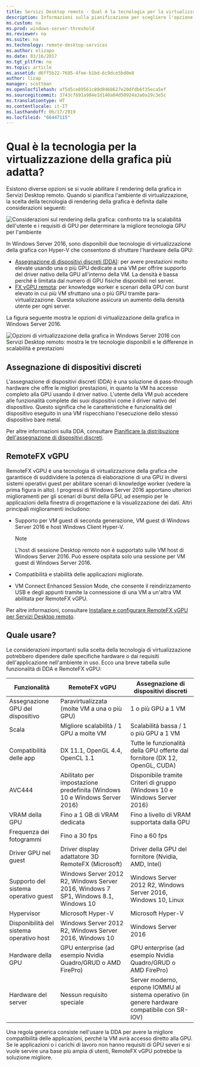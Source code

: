 ```yaml
---
title: Servizi Desktop remoto - Qual è la tecnologia per la virtualizzazione della grafica più adatta?
description: Informazioni sulla pianificazione per scegliere l'opzione di virtualizzazione della grafica corretta per la propria distribuzione di Servizi Desktop remoto (RDS).
ms.custom: na
ms.prod: windows-server-threshold
ms.reviewer: na
ms.suite: na
ms.technology: remote-desktop-services
ms.author: elizapo
ms.date: 03/16/2017
ms.tgt_pltfrm: na
ms.topic: article
ms.assetid: d6ff5b22-7695-4fee-b1bd-6c9dce5bd0e8
author: lizap
manager: scottman
ms.openlocfilehash: af5d5ce89561c89d8468627e20dfdb6f35eca5ef
ms.sourcegitcommit: 3743cf691a984e1d140a04d50924a3a0a19c3e5c
ms.translationtype: HT
ms.contentlocale: it-IT
ms.lasthandoff: 06/17/2019
ms.locfileid: "66447115"
---
```

# <a name="which-graphics-virtualization-technology-is-right-for-you"></a>Qual è la tecnologia per la virtualizzazione della grafica più adatta?

Esistono diverse opzioni se si vuole abilitare il rendering della grafica in Servizi Desktop remoto. Quando si pianifica l'ambiente di virtualizzazione, la scelta della tecnologia di rendering della grafica è definita dalle considerazioni seguenti:

![Considerazioni sul rendering della grafica: confronto tra la scalabilità dell'utente e i requisiti di GPU per determinare la migliore tecnologia GPU per l'ambiente](media/rds-gpu.png)

In Windows Server 2016, sono disponibili due tecnologie di virtualizzazione della grafica con Hyper-V che consentono di sfruttare l'hardware della GPU:

- [Assegnazione di dispositivi discreti (DDA)](#discrete-device-assignment): per avere prestazioni molto elevate usando una o più GPU dedicate a una VM per offrire supporto del driver nativo della GPU all'interno della VM. La densità è bassa perché è limitata dal numero di GPU fisiche disponibili nel server. 
- [FX vGPU remota](#remotefx-vgpu): per knowledge worker e scenari della GPU con burst elevato in cui più VM sfruttano una o più GPU tramite para-virtualizzazione. Questa soluzione assicura un aumento della densità utente per ogni server.

La figura seguente mostra le opzioni di virtualizzazione della grafica in Windows Server 2016.

![Opzioni di virtualizzazione della grafica in Windows Server 2016 con Servizi Desktop remoto: mostra le tre tecnologie disponibili e le differenze in scalabilità e prestazioni](media/rds-graphics-virtualization.png)

## <a name="discrete-device-assignment"></a>Assegnazione di dispositivi discreti
L'assegnazione di dispositivi discreti (DDA) è una soluzione di pass-through hardware che offre le migliori prestazioni, in quanto la VM ha accesso completo alla GPU usando il driver nativo. L'utente della VM può accedere alle funzionalità complete dei suoi dispositivi come il driver nativo del dispositivo. Questo significa che le caratteristiche e funzionalità del dispositivo eseguito in una VM rispecchiano l'esecuzione dello stesso dispositivo bare metal.

Per altre informazioni sulla DDA, consultare [Pianificare la distribuzione dell'assegnazione di dispositivi discreti](../../virtualization/hyper-v/plan/plan-for-deploying-devices-using-discrete-device-assignment.md).

## <a name="remotefx-vgpu"></a>RemoteFX vGPU 
RemoteFX vGPU è una tecnologia di virtualizzazione della grafica che garantisce di suddividere la potenza di elaborazione di una GPU in diversi sistemi operativi guest per abilitare scenari di knowledge worker (vedere la prima figura in alto). I progressi di Windows Server 2016 apportano ulteriori miglioramenti per gli scenari di burst della GPU, ad esempio per le applicazioni della finestra di progettazione e la visualizzazione dei dati. Altri principali miglioramenti includono:

- Supporto per VM guest di seconda generazione, VM guest di Windows Server 2016 e host Windows Client Hyper-V.
  >[!NOTE] 
  > L'host di sessione Desktop remoto non è supportato sulle VM host di Windows Server 2016. Può essere ospitata solo una sessione per VM guest di Windows Server 2016.

- Compatibilità e stabilità delle applicazioni migliorate.
- VM Connect Enhanced Session Mode, che consente il reindirizzamento USB e degli appunti tramite la connessione di una VM a un'altra VM abilitata per RemoteFX vGPU.

Per altre informazioni, consultare [Installare e configurare RemoteFX vGPU per Servizi Desktop remoto](rds-remotefx-vgpu.md).

## <a name="which-should-you-use"></a>Quale usare?

Le considerazioni importanti sulla scelta della tecnologia di virtualizzazione potrebbero dipendere dalle specifiche hardware o dai requisiti dell'applicazione nell'ambiente in uso. Ecco una breve tabella sulle funzionalità di DDA e RemoteFX vGPU:

| Funzionalità               | RemoteFX vGPU                                                                       | Assegnazione di dispositivi discreti                                             |
|-----------------------|-------------------------------------------------------------------------------------|------------------------------------------------------------------------|
| Assegnazione GPU del dispositivo | Paravirtualizzata (molte VM a una o più GPU)                                     | 1 o più GPU a 1 VM                                                  |
| Scala                 | Migliore scalabilità / 1 GPU a molte VM                                                      | Scalabilità bassa / 1 o più GPU a 1 VM                                     |
| Compatibilità delle app     | DX 11.1, OpenGL 4.4, OpenCL 1.1                                                     | Tutte le funzionalità della GPU offerte dal fornitore (DX 12, OpenGL, CUDA)          |
| AVC444                | Abilitato per impostazione predefinita (Windows 10 e Windows Server 2016)                             | Disponibile tramite Criteri di gruppo (Windows 10 e Windows Server 2016)    |
| VRAM della GPU              | Fino a 1 GB di VRAM dedicata                                                           | Fino a livello di VRAM supportata dalla GPU                                        |
| Frequenza dei fotogrammi            | Fino a 30 fps                                                                         | Fino a 60 fps                                                            |
| Driver GPU nel guest   | Driver display adattatore 3D RemoteFX (Microsoft)                                      | Driver della GPU del fornitore (Nvidia, AMD, Intel)                                 |
| Supporto del sistema operativo guest      |  Windows Server 2012 R2, Windows Server 2016, Windows 7 SP1, Windows 8.1, Windows 10 |  Windows Server 2012 R2, Windows Server 2016, Windows 10, Linux         |
| Hypervisor            | Microsoft Hyper-V                                                                   | Microsoft Hyper-V                                                      |
| Disponibilità del sistema operativo host  |  Windows Server 2012 R2, Windows Server 2016, Windows 10                             | Windows Server 2016                                                    |
| Hardware della GPU          | GPU enterprise (ad esempio Nvidia Quadro/GRUD o AMD FirePro)                         | GPU enterprise (ad esempio Nvidia Quadro/GRUD o AMD FirePro)            |
| Hardware del server       | Nessun requisito speciale                                                             | Server moderno, espone IOMMU al sistema operativo (in genere hardware compatibile con SR-IOV) |

Una regola generica consiste nell'usare la DDA per avere la migliore compatibilità delle applicazioni, perché la VM avrà accesso diretto alla GPU. Se le applicazioni o i carichi di lavoro non hanno requisiti di GPU severi e si vuole servire una base più ampia di utenti, RemoteFX vGPU potrebbe la soluzione migliore.